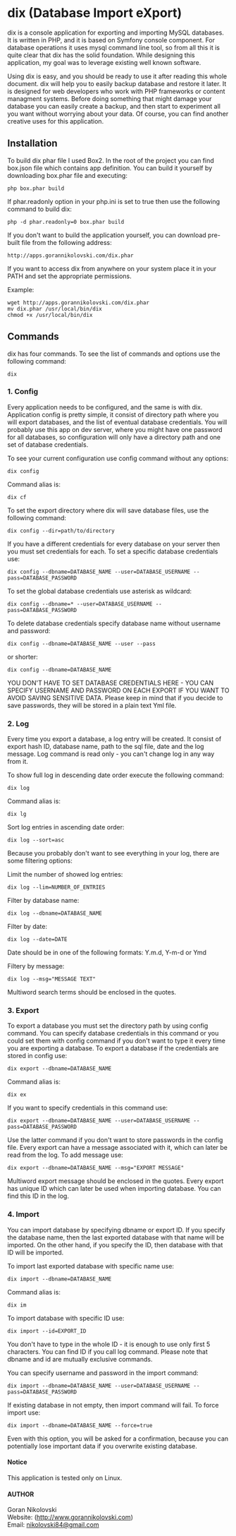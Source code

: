 # dix (Database Import eXport)

dix is a console application for exporting and importing MySQL databases. It
is written in PHP, and it is based on Symfony console component. For database
operations it uses mysql command line tool, so from all this it is quite clear
that dix has the solid foundation. While designing this application, my goal was
to leverage existing well known software.

Using dix is easy, and you should be ready to use it after reading this whole
document. dix will help you to easily backup database and restore it later.
It is designed for web developers who work with PHP frameworks or content
managment systems. Before doing something that might damage your database you
can easily create a backup, and then start to experiment all you want without
worrying about your data. Of course, you can find another creative uses for this
application.

## Installation

To build dix phar file I used Box2. In the root of the project you can find
box.json file which contains app definition. You can build it yourself by
downloading box.phar file and executing:

```
php box.phar build
```

If phar.readonly option in your php.ini is set to true then use the following
command to build dix:

```
php -d phar.readonly=0 box.phar build
```

If you don't want to build the application yourself, you can download pre-built
file from the following address:

```
http://apps.gorannikolovski.com/dix.phar
```

If you want to access dix from anywhere on your system place it in your PATH and
set the appropriate permissions.

Example:

```
wget http://apps.gorannikolovski.com/dix.phar
mv dix.phar /usr/local/bin/dix
chmod +x /usr/local/bin/dix
```

## Commands

dix has four commands. To see the list of commands and options use the following
command:

```
dix
```

### 1. Config

Every application needs to be configured, and the same is with dix. Application
config is pretty simple, it consist of directory path where you will export
databases, and the list of eventual database credentials. You will probably use
this app on dev server, where you might have one password for all databases, so
configuration will only have a directory path and one set of database
credentials.

To see your current configuration use config command without any options:

```
dix config
```

Command alias is:

```
dix cf
```

To set the export directory where dix will save database files, use the
following command:

```
dix config --dir=path/to/directory
```

If you have a different credentials for every database on your server then you
must set credentials for each. To set a specific database credentials use:

```
dix config --dbname=DATABASE_NAME --user=DATABASE_USERNAME --pass=DATABASE_PASSWORD
```

To set the global database credentials use asterisk as wildcard:

```
dix config --dbname=* --user=DATABASE_USERNAME --pass=DATABASE_PASSWORD
```

To delete database credentials specify database name without username and
password:

```
dix config --dbname=DATABASE_NAME --user --pass
```

or shorter:

```
dix config --dbname=DATABASE_NAME
```

YOU DON'T HAVE TO SET DATABASE CREDENTIALS HERE - YOU CAN SPECIFY USERNAME AND
PASSWORD ON EACH EXPORT IF YOU WANT TO AVOID SAVING SENSITIVE DATA. Please keep
in mind that if you decide to save passwords, they will be stored in a plain
text Yml file.

### 2. Log

Every time you export a database, a log entry will be created. It consist of
export hash ID, database name, path to the sql file, date and the log message.
Log command is read only - you can't change log in any way from it.

To show full log in descending date order execute the following command:

```
dix log
```

Command alias is:

```
dix lg
```

Sort log entries in ascending date order:

```
dix log --sort=asc
```

Because you probably don't want to see everything in your log, there are some
filtering options:

Limit the number of showed log entries:

```
dix log --lim=NUMBER_OF_ENTRIES
```

Filter by database name:

```
dix log --dbname=DATABASE_NAME
```

Filter by date:

```
dix log --date=DATE
```

Date should be in one of the following formats: Y.m.d, Y-m-d or Ymd

Filtery by message:

```
dix log --msg="MESSAGE TEXT"
```

Multiword search terms should be enclosed in the quotes.

### 3. Export

To export a database you must set the directory path by using config command.
You can specify database credentials in this command or you could set them with
config command if you don't want to type it every time you are exporting a
database. To export a database if the credentials are stored in config use:

```
dix export --dbname=DATABASE_NAME
```

Command alias is:

```
dix ex
```

If you want to specify credentials in this command use:

```
dix export --dbname=DATABASE_NAME --user=DATABASE_USERNAME --pass=DATABASE_PASSWORD
```

Use the latter command if you don't want to store passwords in the config file.
Every export can have a message associated with it, which can later be read from
the log. To add message use:

```
dix export --dbname=DATABASE_NAME --msg="EXPORT MESSAGE"
```

Multiword export message should be enclosed in the quotes. Every export has
unique ID which can later be used when importing database. You can find this ID
in the log.

### 4. Import

You can import database by specifying dbname or export ID. If you specify the
database name, then the last exported database with that name will be imported.
On the other hand, if you specify the ID, then database with that ID will be
imported.

To import last exported database with specific name use:

```
dix import --dbname=DATABASE_NAME
```

Command alias is:

```
dix im
```

To import database with specific ID use:

```
dix import --id=EXPORT_ID
```

You don't have to type in the whole ID - it is enough to use only first 5
characters. You can find ID if you call log command. Please note that dbname and
id are mutually exclusive commands.

You can specify username and password in the import command:

```
dix import --dbname=DATABASE_NAME --user=DATABASE_USERNAME --pass=DATABASE_PASSWORD
```

If existing database in not empty, then import command will fail. To force
import use:

```
dix import --dbname=DATABASE_NAME --force=true
```

Even with this option, you will be asked for a confirmation, because you can
potentially lose important data if you overwrite existing database.

#### Notice

This application is tested only on Linux.

#### AUTHOR

Goran Nikolovski  
Website: (http://www.gorannikolovski.com)  
Email: nikolovski84@gmail.com  
